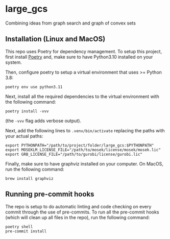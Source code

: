 # large_gcs
Combining ideas from graph search and graph of convex sets

## Installation (Linux and MacOS)
This repo uses Poetry for dependency management. To setup this project, first install [Poetry](https://python-poetry.org/docs/#installation) and, make sure to have Python3.10 installed on your system.

Then, configure poetry to setup a virtual environment that uses >= Python 3.8:
```
poetry env use python3.11
```

Next, install all the required dependencies to the virtual environment with the following command:
```
poetry install -vvv
```
(the `-vvv` flag adds verbose output).

Next, add the following lines to `.venv/bin/activate` replacing the paths with your actual paths:
```
export PYTHONPATH="/path/to/project/folder/large_gcs:$PYTHONPATH"
export MOSEKLM_LICENSE_FILE="/path/to/mosek/license/mosek/mosek.lic"
export GRB_LICENSE_FILE="/path/to/gurobi/license/gurobi.lic"
```

Finally, make sure to have graphviz installed on your computer. On MacOS, run the following command:
```
brew install graphviz
```

## Running pre-commit hooks
The repo is setup to do automatic linting and code checking on every commit through the use of pre-commits. To run all the pre-commit hooks (which will clean up all files in the repo), run the following command:
```
poetry shell
pre-commit install
```